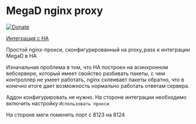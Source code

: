 # MegaD nginx proxy
[![Donate](https://img.shields.io/badge/donate-Yandex-red.svg)](https://yoomoney.ru/to/410013955329136)

[Интеграция с HA](https://github.com/andvikt/mega_hacs.git)

Простой nginx-прокси, сконфигурированный на proxy_pass к интеграции MegaD в HA

Изначальная проблема в том, что HA построен на асинхронном вебсервере, который имеет
свойство разбивать пакеты, с чем контроллер не умеет работать, nginx склеивает пакеты
обратно, что в конечно итоге дает возможность нормально работать ответам сервера.

Аддон конфигурировать не нужно. На стороне интеграции необходимо включить настройку 
`Использовать прокси`

На стороне меги поменять порт c 8123 на 8124
